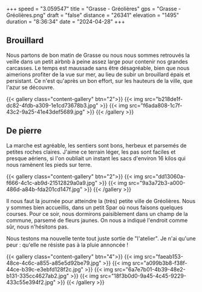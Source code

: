 +++
speed = "3.059547"
title = "Grasse - Gréolières"
gps = "Grasse - Gréolières.png"
draft = "false"
distance = "26341"
elevation = "1495"
duration = "8:36:34"
date = "2024-04-28"
+++



## Brouillard

Nous partons de bon matin de Grasse ou nous nous sommes retrouvés la veille dans un petit airbnb à peine assez large pour contenir nos grandes carcasses.
Le temps est maussade sans être désagréable, bien que nous aimerions profiter de la vue sur mer, au lieu de subir un brouillard épais et persistant.
Ce n'est qu'après un bon effort, sur les hauteurs de la ville, que l'azur se découvre.

{{< gallery class="content-gallery" btn="2">}}
{{< img src="b218de1f-dc82-4fdb-a309-1e1cd73678b3.jpg" >}}
{{< img src="f6ada808-1c7f-43c2-9a25-41e43def5689.jpg" >}}
{{< /gallery >}}


## De pierre
La marche est agréable, les sentiers sont bons, herbeux et parsemés de petites roches claires. J'aime ce terrain léger, les pas sont faciles et presque aériens, si l'on oubliait un instant les sacs d'environ 16 kilos qui nous ramènent les pieds sur terre.

{{< gallery class="content-gallery" btn="2">}}
{{< img src="dd13060a-f666-4c1c-ab9d-21512829a0a9.jpg" >}}
{{< img src="9a3a72b3-a000-486d-a84b-fda201cd147f.jpg" >}}
{{< /gallery >}}


Il nous faut la journée pour atteindre la (très) petite ville de Gréolières. Nous y sommes bien accueillis, dans un petit Spar où nous faisons quelques courses. Pour ce soir, nous dormirons paisiblement dans un champ de la commune, parsemé de fleurs jaunes. On nous a indiqué l'endroit comme sûr, nous n'hésitons pas.

Nous testons ma nouvelle tente tout juste sortie de "l'atelier". Je n'ai qu'une peur : qu'elle ne résiste pas à la pluie annoncée !

{{< gallery class="content-gallery" btn="4">}}
{{< img src="faeab153-48ce-4c6c-a855-a85e5d92be79.jpg" >}}
{{< img src="a099b3b8-f38f-44ce-b39c-e3ebfd128f2c.jpg" >}}
{{< img src="6a7e7b01-4b39-48e2-b131-335cc4627ab2.jpg" >}}
{{< img src="18f3b0d0-9a45-4c45-9229-433c55e394f2.jpg" >}}
{{< /gallery >}}


